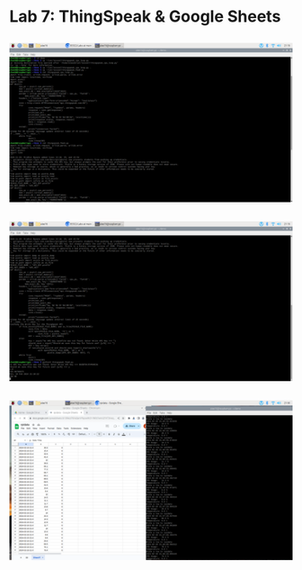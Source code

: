 # Lab 7: ThingSpeak & Google Sheets

![](Screenshots/lab7_1.png)
---
![](Screenshots/lab7_2.png)
---
![](Screenshots/lab7_3.png)
---
